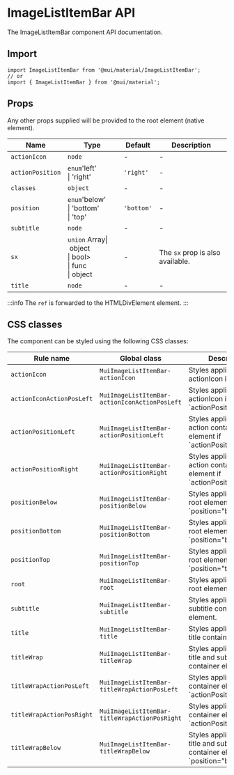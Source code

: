 # ImageListItemBar API

The ImageListItemBar component API documentation.

## Import

```
import ImageListItemBar from '@mui/material/ImageListItemBar';
// or
import { ImageListItemBar } from '@mui/material';
```

## Props

Any other props supplied will be provided to the root element (native element).

| Name | Type | Default | Description |
| --- | --- | --- | --- |
| `actionIcon` | `node` | - | - |
| `actionPosition` | `enum`'left'<br>\| 'right' | `'right'` | - |
| `classes` | `object` | - | - |
| `position` | `enum`'below'<br>\| 'bottom'<br>\| 'top' | `'bottom'` | - |
| `subtitle` | `node` | - | - |
| `sx` | `union` Array\| object<br>\| bool><br>\| func<br>\| object | - | The `sx` prop is also available. |
| `title` | `node` | - | - |

:::info
The `ref` is forwarded to the HTMLDivElement element.
:::

## CSS classes

The component can be styled using the following CSS classes:

| Rule name | Global class | Description |
| --- | --- | --- |
| `actionIcon` | `MuiImageListItemBar-actionIcon` | Styles applied to the actionIcon if supplied. |
| `actionIconActionPosLeft` | `MuiImageListItemBar-actionIconActionPosLeft` | Styles applied to the actionIcon if \`actionPosition="left"\`. |
| `actionPositionLeft` | `MuiImageListItemBar-actionPositionLeft` | Styles applied to the action container element if \`actionPosition="left"\`. |
| `actionPositionRight` | `MuiImageListItemBar-actionPositionRight` | Styles applied to the action container element if \`actionPosition="right"\`. |
| `positionBelow` | `MuiImageListItemBar-positionBelow` | Styles applied to the root element if \`position="below"\`. |
| `positionBottom` | `MuiImageListItemBar-positionBottom` | Styles applied to the root element if \`position="bottom"\`. |
| `positionTop` | `MuiImageListItemBar-positionTop` | Styles applied to the root element if \`position="top"\`. |
| `root` | `MuiImageListItemBar-root` | Styles applied to the root element. |
| `subtitle` | `MuiImageListItemBar-subtitle` | Styles applied to the subtitle container element. |
| `title` | `MuiImageListItemBar-title` | Styles applied to the title container element. |
| `titleWrap` | `MuiImageListItemBar-titleWrap` | Styles applied to the title and subtitle container element. |
| `titleWrapActionPosLeft` | `MuiImageListItemBar-titleWrapActionPosLeft` | Styles applied to the container element if \`actionPosition="left"\`. |
| `titleWrapActionPosRight` | `MuiImageListItemBar-titleWrapActionPosRight` | Styles applied to the container element if \`actionPosition="right"\`. |
| `titleWrapBelow` | `MuiImageListItemBar-titleWrapBelow` | Styles applied to the title and subtitle container element if \`position="below"\`. |